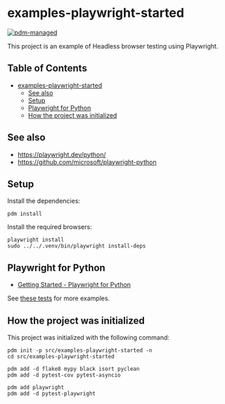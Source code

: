# examples-playwright-started

[![pdm-managed](https://img.shields.io/badge/pdm-managed-blueviolet)](https://pdm.fming.dev)

This project is an example of Headless browser testing using Playwright.


## Table of Contents <!-- omit in toc -->

- [examples-playwright-started](#examples-playwright-started)
  - [See also](#see-also)
  - [Setup](#setup)
  - [Playwright for Python](#playwright-for-python)
  - [How the project was initialized](#how-the-project-was-initialized)


## See also

- <https://playwright.dev/python/>
- <https://github.com/microsoft/playwright-python>


## Setup

Install the dependencies:

```shell
pdm install
```

Install the required browsers:

```shell
playwright install
sudo ../../.venv/bin/playwright install-deps
```

## Playwright for Python

- [Getting Started - Playwright for Python](https://playwright.dev/python/docs/intro)

See [these tests](./tests/) for more examples.


## How the project was initialized

This project was initialized with the following command:

```shell
pdm init -p src/examples-playwright-started -n
cd src/examples-playwright-started

pdm add -d flake8 mypy black isort pyclean
pdm add -d pytest-cov pytest-asyncio

pdm add playwright
pdm add -d pytest-playwright
```
